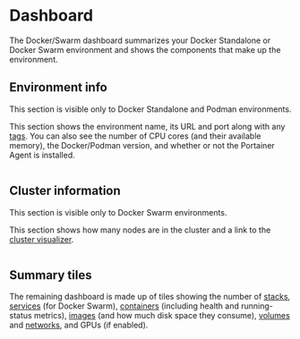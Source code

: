 # Dashboard

The Docker/Swarm dashboard summarizes your Docker Standalone or Docker Swarm environment and shows the components that make up the environment.&#x20;

## Environment info


This section is visible only to Docker Standalone and Podman environments.


This section shows the environment name, its URL and port along with any [tags](../../admin/environments/tags.md#tagging-an-environment). You can also see the number of CPU cores (and their available memory), the Docker/Podman version, and whether or not the Portainer Agent is installed.&#x20;

<figure><img src="..//assets/2.15-docker-standalone-dashboard.png" alt=""><figcaption></figcaption></figure>

## Cluster information


This section is visible only to Docker Swarm environments.


This section shows how many nodes are in the cluster and a link to the [cluster visualizer](swarm/cluster-visualizer.md).

<figure><img src="..//assets/2.15-docker-dashboard-swarm.png" alt=""><figcaption></figcaption></figure>

## Summary tiles

The remaining dashboard is made up of tiles showing the number of [stacks](stacks/), [services](services/) (for Docker Swarm), [containers](containers/) (including health and running-status metrics), [images](images/) (and how much disk space they consume), [volumes](volumes/) and [networks](networks/), and GPUs (if enabled).

<figure><img src="..//assets/2.15-docker-dashboard-tiles.png" alt=""><figcaption></figcaption></figure>

